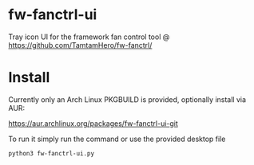 # fw-fanctrl-ui

Tray icon UI for the framework fan control tool @ https://github.com/TamtamHero/fw-fanctrl/

# Install

Currently only an Arch Linux PKGBUILD is provided, optionally install via AUR:

https://aur.archlinux.org/packages/fw-fanctrl-ui-git

To run it simply run the command or use the provided desktop file

```bash
python3 fw-fanctrl-ui.py
```